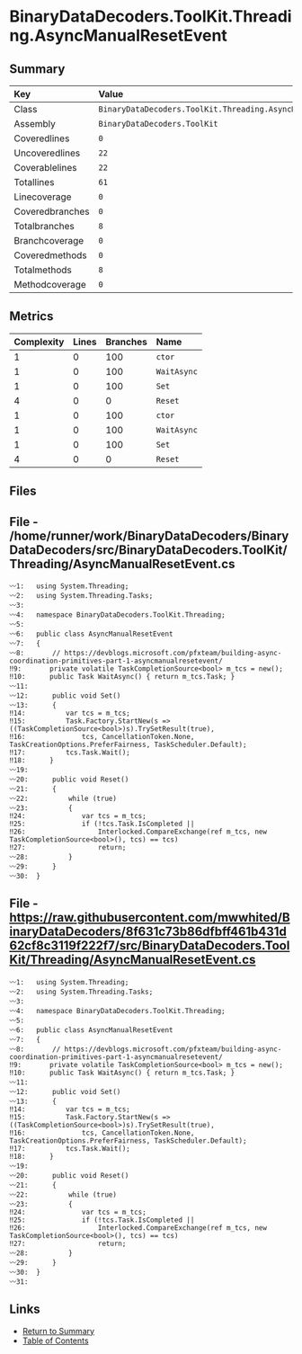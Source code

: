 ﻿# BinaryDataDecoders.ToolKit.Threading.AsyncManualResetEvent

## Summary

| Key             | Value                                                        |
| :-------------- | :----------------------------------------------------------- |
| Class           | `BinaryDataDecoders.ToolKit.Threading.AsyncManualResetEvent` |
| Assembly        | `BinaryDataDecoders.ToolKit`                                 |
| Coveredlines    | `0`                                                          |
| Uncoveredlines  | `22`                                                         |
| Coverablelines  | `22`                                                         |
| Totallines      | `61`                                                         |
| Linecoverage    | `0`                                                          |
| Coveredbranches | `0`                                                          |
| Totalbranches   | `8`                                                          |
| Branchcoverage  | `0`                                                          |
| Coveredmethods  | `0`                                                          |
| Totalmethods    | `8`                                                          |
| Methodcoverage  | `0`                                                          |

## Metrics

| Complexity | Lines | Branches | Name        |
| :--------- | :---- | :------- | :---------- |
| 1          | 0     | 100      | `ctor`      |
| 1          | 0     | 100      | `WaitAsync` |
| 1          | 0     | 100      | `Set`       |
| 4          | 0     | 0        | `Reset`     |
| 1          | 0     | 100      | `ctor`      |
| 1          | 0     | 100      | `WaitAsync` |
| 1          | 0     | 100      | `Set`       |
| 4          | 0     | 0        | `Reset`     |

## Files

## File - /home/runner/work/BinaryDataDecoders/BinaryDataDecoders/src/BinaryDataDecoders.ToolKit/Threading/AsyncManualResetEvent.cs

```CSharp
〰1:   using System.Threading;
〰2:   using System.Threading.Tasks;
〰3:   
〰4:   namespace BinaryDataDecoders.ToolKit.Threading;
〰5:   
〰6:   public class AsyncManualResetEvent
〰7:   {
〰8:       // https://devblogs.microsoft.com/pfxteam/building-async-coordination-primitives-part-1-asyncmanualresetevent/
‼9:       private volatile TaskCompletionSource<bool> m_tcs = new();
‼10:      public Task WaitAsync() { return m_tcs.Task; }
〰11:  
〰12:      public void Set()
〰13:      {
‼14:          var tcs = m_tcs;
‼15:          Task.Factory.StartNew(s => ((TaskCompletionSource<bool>)s).TrySetResult(true),
‼16:              tcs, CancellationToken.None, TaskCreationOptions.PreferFairness, TaskScheduler.Default);
‼17:          tcs.Task.Wait();
‼18:      }
〰19:  
〰20:      public void Reset()
〰21:      {
〰22:          while (true)
〰23:          {
‼24:              var tcs = m_tcs;
‼25:              if (!tcs.Task.IsCompleted ||
‼26:                  Interlocked.CompareExchange(ref m_tcs, new TaskCompletionSource<bool>(), tcs) == tcs)
‼27:                  return;
〰28:          }
〰29:      }
〰30:  }
```

## File - https://raw.githubusercontent.com/mwwhited/BinaryDataDecoders/8f631c73b86dfbff461b431d62cf8c3119f222f7/src/BinaryDataDecoders.ToolKit/Threading/AsyncManualResetEvent.cs

```CSharp
〰1:   using System.Threading;
〰2:   using System.Threading.Tasks;
〰3:   
〰4:   namespace BinaryDataDecoders.ToolKit.Threading;
〰5:   
〰6:   public class AsyncManualResetEvent
〰7:   {
〰8:       // https://devblogs.microsoft.com/pfxteam/building-async-coordination-primitives-part-1-asyncmanualresetevent/
‼9:       private volatile TaskCompletionSource<bool> m_tcs = new();
‼10:      public Task WaitAsync() { return m_tcs.Task; }
〰11:  
〰12:      public void Set()
〰13:      {
‼14:          var tcs = m_tcs;
‼15:          Task.Factory.StartNew(s => ((TaskCompletionSource<bool>)s).TrySetResult(true),
‼16:              tcs, CancellationToken.None, TaskCreationOptions.PreferFairness, TaskScheduler.Default);
‼17:          tcs.Task.Wait();
‼18:      }
〰19:  
〰20:      public void Reset()
〰21:      {
〰22:          while (true)
〰23:          {
‼24:              var tcs = m_tcs;
‼25:              if (!tcs.Task.IsCompleted ||
‼26:                  Interlocked.CompareExchange(ref m_tcs, new TaskCompletionSource<bool>(), tcs) == tcs)
‼27:                  return;
〰28:          }
〰29:      }
〰30:  }
〰31:  
```

## Links

* [Return to Summary](Summary.md)
* [Table of Contents](../TOC.md)


